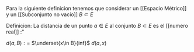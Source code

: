 
Para la siguiente definicion tenemos que considerar un [[Espacio Métrico]] y un [[Subconjunto no vacío]]  $B \subset E$ 

Definicion:
La distancia de un punto $a \in E$ al conjunto $B \subset E$ es el [[numero real]] :"

$d(a,B) : =$ $\underset{x\in B}{inf}$ $d(a,x)$  